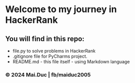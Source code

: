 # Welcome to my journey in HackerRank

## You will find in this repo:
* file.py to solve problems in HackerRank
* .gitignore file for PyCharms project.
* README.md - this file itself - using Markdown language


### © 2024 Mai.Duc | fb/maiduc2005